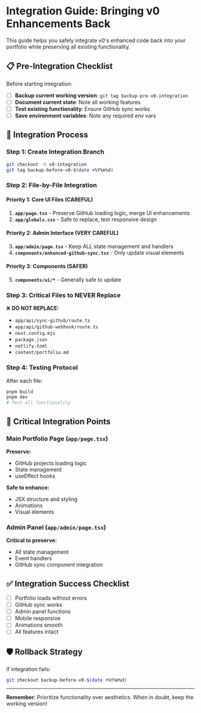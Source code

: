 # Integration Guide: Bringing v0 Enhancements Back

This guide helps you safely integrate v0's enhanced code back into your portfolio while preserving all existing functionality.

## 📋 Pre-Integration Checklist

Before starting integration:
- [ ] **Backup current working version**: `git tag backup-pre-v0-integration`
- [ ] **Document current state**: Note all working features
- [ ] **Test existing functionality**: Ensure GitHub sync works
- [ ] **Save environment variables**: Note any required env vars

## 🔧 Integration Process

### Step 1: Create Integration Branch

```bash
git checkout -b v0-integration
git tag backup-before-v0-$(date +%Y%m%d)
```

### Step 2: File-by-File Integration

#### Priority 1: Core UI Files (CAREFUL)
1. **`app/page.tsx`** - Preserve GitHub loading logic, merge UI enhancements
2. **`app/globals.css`** - Safe to replace, test responsive design

#### Priority 2: Admin Interface (VERY CAREFUL)  
3. **`app/admin/page.tsx`** - Keep ALL state management and handlers
4. **`components/enhanced-github-sync.tsx`** - Only update visual elements

#### Priority 3: Components (SAFER)
5. **`components/ui/*`** - Generally safe to update

### Step 3: Critical Files to NEVER Replace

❌ **DO NOT REPLACE:**
- `app/api/sync-github/route.ts`
- `app/api/github-webhook/route.ts`
- `next.config.mjs`
- `package.json`
- `netlify.toml`
- `content/portfolio.md`

### Step 4: Testing Protocol

After each file:
```bash
pnpm build
pnpm dev
# Test all functionality
```

## 🚨 Critical Integration Points

### Main Portfolio Page (`app/page.tsx`)
**Preserve:**
- GitHub projects loading logic
- State management
- useEffect hooks

**Safe to enhance:**
- JSX structure and styling
- Animations
- Visual elements

### Admin Panel (`app/admin/page.tsx`)
**Critical to preserve:**
- All state management
- Event handlers
- GitHub sync component integration

## ✅ Integration Success Checklist

- [ ] Portfolio loads without errors
- [ ] GitHub sync works
- [ ] Admin panel functions
- [ ] Mobile responsive
- [ ] Animations smooth
- [ ] All features intact

## 🛡️ Rollback Strategy

If integration fails:
```bash
git checkout backup-before-v0-$(date +%Y%m%d)
```

---

**Remember**: Prioritize functionality over aesthetics. When in doubt, keep the working version! 